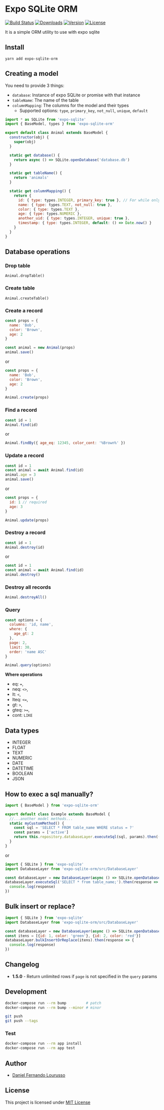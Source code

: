 # Expo SQLite ORM

[![Build Status](https://travis-ci.org/dflourusso/expo-sqlite-orm.svg?branch=master)](https://travis-ci.org/dflourusso/expo-sqlite-orm)
<a href="https://npmcharts.com/compare/expo-sqlite-orm?minimal=true"><img src="https://img.shields.io/npm/dm/expo-sqlite-orm.svg" alt="Downloads"></a>
<a href="https://www.npmjs.com/package/expo-sqlite-orm"><img src="https://img.shields.io/npm/v/expo-sqlite-orm.svg" alt="Version"></a>
<a href="https://www.npmjs.com/package/expo-sqlite-orm"><img src="https://img.shields.io/npm/l/expo-sqlite-orm.svg" alt="License"></a>

It is a simple ORM utility to use with expo sqlite

## Install

`yarn add expo-sqlite-orm`

## Creating a model

You need to provide 3 things:

- `database`: Instance of expo SQLite or promise with that instance
- `tableName`: The name of the table
- `columnMapping`: The columns for the model and their types
  - Supported options: `type`, `primary_key`, `not_null`, `unique`, `default`

```javascript
import * as SQLite from 'expo-sqlite'
import { BaseModel, types } from 'expo-sqlite-orm'

export default class Animal extends BaseModel {
  constructor(obj) {
    super(obj)
  }

  static get database() {
    return async () => SQLite.openDatabase('database.db')
  }

  static get tableName() {
    return 'animals'
  }

  static get columnMapping() {
    return {
      id: { type: types.INTEGER, primary_key: true }, // For while only supports id as primary key
      name: { type: types.TEXT, not_null: true },
      color: { type: types.TEXT },
      age: { type: types.NUMERIC },
      another_uid: { type: types.INTEGER, unique: true },
      timestamp: { type: types.INTEGER, default: () => Date.now() }
    }
  }
}
```

## Database operations

### Drop table

`Animal.dropTable()`

### Create table

`Animal.createTable()`

### Create a record

```javascript
const props = {
  name: 'Bob',
  color: 'Brown',
  age: 2
}

const animal = new Animal(props)
animal.save()
```

or

```javascript
const props = {
  name: 'Bob',
  color: 'Brown',
  age: 2
}

Animal.create(props)
```

### Find a record

```javascript
const id = 1
Animal.find(id)
```

or

```javascript
Animal.findBy({ age_eq: 12345, color_cont: '%Brown%' })
```

### Update a record

```javascript
const id = 1
const animal = await Animal.find(id)
animal.age = 3
animal.save()
```

or

```javascript
const props = {
  id: 1 // required
  age: 3
}

Animal.update(props)
```

### Destroy a record

```javascript
const id = 1
Animal.destroy(id)
```

or

```javascript
const id = 1
const animal = await Animal.find(id)
animal.destroy()
```

### Destroy all records

```javascript
Animal.destroyAll()
```

### Query

```javascript
const options = {
  columns: 'id, name',
  where: {
    age_gt: 2
  },
  page: 2,
  limit: 30,
  order: 'name ASC'
}

Animal.query(options)
```

**Where operations**

- eq: `=`,
- neq: `<>`,
- lt: `<`,
- lteq: `<=`,
- gt: `>`,
- gteq: `>=`,
- cont: `LIKE`

## Data types

- INTEGER
- FLOAT
- TEXT
- NUMERIC
- DATE
- DATETIME
- BOOLEAN
- JSON

## How to exec a sql manually?

```javascript
import { BaseModel } from 'expo-sqlite-orm'

export default class Example extends BaseModel {
  //...another model methods...
  static myCustomMethod() {
    const sql = 'SELECT * FROM table_name WHERE status = ?'
    const params = ['active']
    return this.repository.databaseLayer.executeSql(sql, params).then(({ rows }) => rows)
  }
}
```

or

```javascript
import { SQLite } from 'expo-sqlite'
import DatabaseLayer from 'expo-sqlite-orm/src/DatabaseLayer'

const databaseLayer = new DatabaseLayer(async () => SQLite.openDatabase('database_name'))
databaseLayer.executeSql('SELECT * from table_name;').then(response => {
  console.log(response)
})
```

## Bulk insert or replace?

```javascript
import { SQLite } from 'expo-sqlite'
import DatabaseLayer from 'expo-sqlite-orm/src/DatabaseLayer'

const databaseLayer = new DatabaseLayer(async () => SQLite.openDatabase('database_name'), 'table_name')
const itens = [{id: 1, color: 'green'}, {id: 2, color: 'red'}]
databaseLayer.bulkInsertOrReplace(itens).then(response => {
  console.log(response)
})
```

## Changelog

- **1.5.0** - Return unlimited rows if `page` is not specified in the `query` params

## Development

```bash
docker-compose run --rm bump         # patch
docker-compose run --rm bump --minor # minor

git push
git push --tags
```

### Test

```bash
docker-compose run --rm app install
docker-compose run --rm app test
```

## Author

- [Daniel Fernando Lourusso](http://dflourusso.com.br)

## License

This project is licensed under
[MIT License](http://en.wikipedia.org/wiki/MIT_License)
